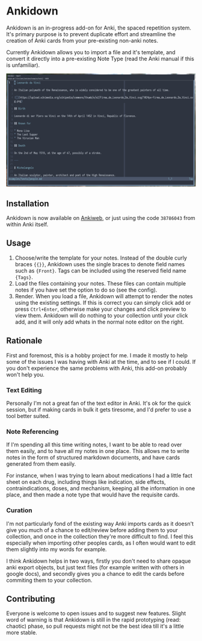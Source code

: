 # Ankidown

Ankidown is an in-progress add-on for Anki, the spaced repetition system.
It's primary purpose is to prevent duplicate effort and streamline the creation of Anki cards from your pre-existing non-anki notes.

Currently Ankidown allows you to import a file and it's template, and convert it directly into a pre-existing Note Type (read the Anki manual if this is unfamiliar).

![](https://raw.githubusercontent.com/glfharris/ankidown/master/assets/example.gif)

## Installation

Ankidown is now available on [Ankiweb](https://ankiweb.net/shared/info/38786043), or just using the code `38786043` from within Anki itself.

## Usage

1. Choose/write the template for your notes. Instead of the double curly braces `{{}}`, Ankidown uses the single braces to denote field names such as `{Front}`. Tags can be included using the reserved field name `{Tags}`.
2. Load the files containing your notes. These files can contain multiple notes if you have set the option to do so (see the config).
3. Render. When you load a file, Ankidown will attempt to render the notes using the existing settings. If this is correct you can simply click add or press `Ctrl+Enter`, otherwise make your changes and click preview to view them. Ankidown will do nothing to your collection until your click add, and it will only add whats in the normal note editor on the right.

## Rationale

First and foremost, this is a hobby project for me. I made it mostly to help some of the issues I was having with Anki at the time, and to see if I could. If you don't experience the same problems with Anki, this add-on probably won't help you.

### Text Editing

Personally I'm not a great fan of the text editor in Anki. It's ok for the quick session, but if making cards in bulk it gets tiresome, and I'd prefer to use a tool better suited.

### Note Referencing

If I'm spending all this time writing notes, I want to be able to read over them easily, and to have all my notes in one place. This allows me to write notes in the form of structured markdown documents, and have cards generated from them easily.

For instance, when I was trying to learn about medications I had a little fact sheet on each drug, including things like indication, side effects, contraindications, doses, and mechanism, keeping all the information in one place, and then made a note type that would have the requisite cards.

### Curation

I'm not particularly fond of the existing way Anki imports cards as it doesn't give you much of a chance to edit/review before adding them to your collection, and once in the collection they're more difficult to find. I feel this especially when importing other peoples cards, as I often would want to edit them slightly into my words for example.

I think Ankidown helps in two ways, firstly you don't need to share opaque anki export objects, but just text files (for example written with others in google docs), and secondly gives you a chance to edit the cards before commiting them to your collection.

## Contributing

Everyone is welcome to open issues and to suggest new features. Slight word of warning is that Ankidown is still in the rapid prototyping (read: chaotic) phase, so pull requests might not be the best idea till it's a little more stable.
